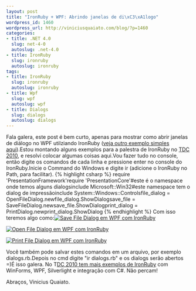 ```yaml
--- 
layout: post
title: "IronRuby + WPF: Abrindo janelas de di\xC3\xA1logo"
wordpress_id: 1460
wordpress_url: http://viniciusquaiato.com/blog/?p=1460
categories: 
- title: .NET 4.0
  slug: net-4-0
  autoslug: .net-4.0
- title: IronRuby
  slug: ironruby
  autoslug: ironruby
tags: 
- title: IronRuby
  slug: ironruby
  autoslug: ironruby
- title: Wpf
  slug: wpf
  autoslug: wpf
- title: Dialogs
  slug: dialogs
  autoslug: dialogs
---
```



Fala galera, este post é bem curto, apenas para mostrar como abrir janelas de diálogo no WPF utilziando IronRuby ([veja outro exemplo simples aqui](http://viniciusquaiato.com/blog/ironruby-rodando-ruby-dentro-do-net/)).Estou montando alguns exemplos para a palestra de IronRuby no [TDC 2010](http://thedevelopersconference.com.br/), e resolvi colocar algumas coisas aqui.Vou fazer tudo no console, então digite os comandos de cada linha e pressione enter no console do IronRuby.Inicie o Command do Windows e digite ir (adicione o IronRuby no Path, para facilitar).
{% highlight csharp %}
require 'PresentationFramework'require 'PresentationCore'#este é o namespace onde temos alguns dialogsinclude Microsoft::Win32#este namespace tem o dialog de impressãoinclude System::Windows::Controlsfile_dialog = OpenFileDialog.newfile_dialog.ShowDialogsave_file = SaveFileDialog.newsave_file.ShowDialogprint_dialog = PrintDialog.newprint_dialog.ShowDialog
{% endhighlight %}
Com isso teremos algo como:[![Save File Dialog em WPF com IronRuby](http://viniciusquaiato.com/images_posts/save-300x283.png "Save File Dialog em WPF com IronRuby")](http://viniciusquaiato.com/images_posts/save.png)



[![Open File Dialog em WPF com IronRuby](http://viniciusquaiato.com/images_posts/open-300x181.png "Open File Dialog em WPF com IronRuby")](http://viniciusquaiato.com/images_posts/open.png)



[![Print File Dialog em WPF com IronRuby](http://viniciusquaiato.com/images_posts/print-300x222.png "Print File Dialog em WPF com IronRuby")](http://viniciusquaiato.com/images_posts/print.png)

Você também pode salvar estes comandos em um arquivo, por exemplo dialogs.rb.Depois no cmd digite "ir dialogs.rb" e os dialogs serão abertos =)É isso galera. No T[DC 2010 tem mais exemplos de IronRuby](http://viniciusquaiato.com/blog/palestras-e-eventos/) com WinForms, WPF, Silverlight e integração com C#. Não percam!

Abraços,
Vinicius Quaiato.
